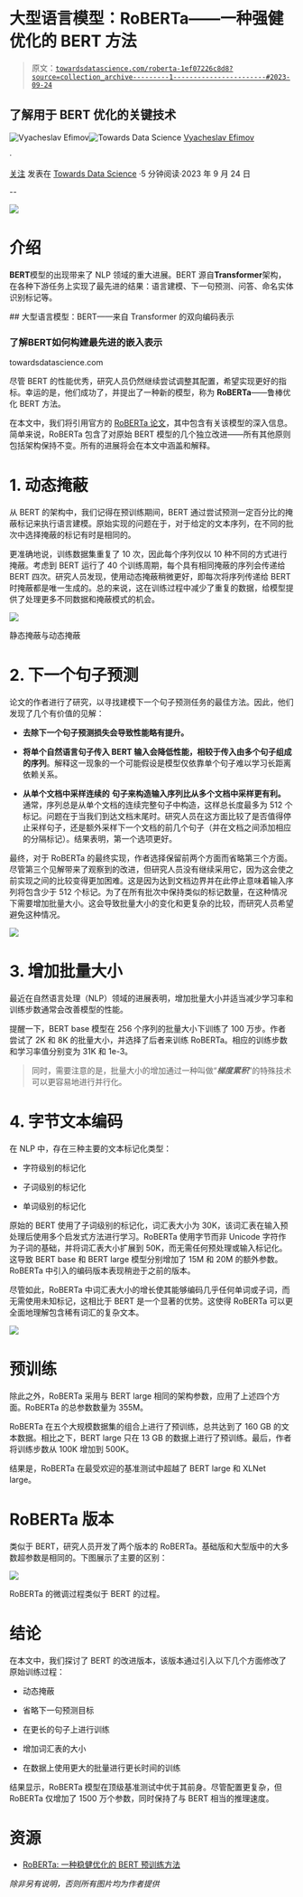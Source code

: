 # 大型语言模型：RoBERTa——一种强健优化的 BERT 方法

> 原文：[`towardsdatascience.com/roberta-1ef07226c8d8?source=collection_archive---------1-----------------------#2023-09-24`](https://towardsdatascience.com/roberta-1ef07226c8d8?source=collection_archive---------1-----------------------#2023-09-24)

## 了解用于 BERT 优化的关键技术

[](https://medium.com/@slavahead?source=post_page-----1ef07226c8d8--------------------------------)![Vyacheslav Efimov](https://medium.com/@slavahead?source=post_page-----1ef07226c8d8--------------------------------)[](https://towardsdatascience.com/?source=post_page-----1ef07226c8d8--------------------------------)![Towards Data Science](https://towardsdatascience.com/?source=post_page-----1ef07226c8d8--------------------------------) [Vyacheslav Efimov](https://medium.com/@slavahead?source=post_page-----1ef07226c8d8--------------------------------)

·

[关注](https://medium.com/m/signin?actionUrl=https%3A%2F%2Fmedium.com%2F_%2Fsubscribe%2Fuser%2Fc8a0ca9d85d8&operation=register&redirect=https%3A%2F%2Ftowardsdatascience.com%2Froberta-1ef07226c8d8&user=Vyacheslav+Efimov&userId=c8a0ca9d85d8&source=post_page-c8a0ca9d85d8----1ef07226c8d8---------------------post_header-----------) 发表在 [Towards Data Science](https://towardsdatascience.com/?source=post_page-----1ef07226c8d8--------------------------------) ·5 分钟阅读·2023 年 9 月 24 日[](https://medium.com/m/signin?actionUrl=https%3A%2F%2Fmedium.com%2F_%2Fvote%2Ftowards-data-science%2F1ef07226c8d8&operation=register&redirect=https%3A%2F%2Ftowardsdatascience.com%2Froberta-1ef07226c8d8&user=Vyacheslav+Efimov&userId=c8a0ca9d85d8&source=-----1ef07226c8d8---------------------clap_footer-----------)

--

[](https://medium.com/m/signin?actionUrl=https%3A%2F%2Fmedium.com%2F_%2Fbookmark%2Fp%2F1ef07226c8d8&operation=register&redirect=https%3A%2F%2Ftowardsdatascience.com%2Froberta-1ef07226c8d8&source=-----1ef07226c8d8---------------------bookmark_footer-----------)![](img/0fcff885fed32012c5a3ec2976d5f60c.png)

# 介绍

**BERT**模型的出现带来了 NLP 领域的重大进展。BERT 源自**Transformer**架构，在各种下游任务上实现了最先进的结果：语言建模、下一句预测、问答、命名实体识别标记等。

[](/bert-3d1bf880386a?source=post_page-----1ef07226c8d8--------------------------------) ## 大型语言模型：BERT——来自 Transformer 的双向编码表示

### 了解**BERT**如何构建最先进的嵌入表示

towardsdatascience.com

尽管 BERT 的性能优秀，研究人员仍然继续尝试调整其配置，希望实现更好的指标。幸运的是，他们成功了，并提出了一种新的模型，称为 **RoBERTa**——鲁棒优化 BERT 方法。

在本文中，我们将引用官方的 [RoBERTa 论文](https://arxiv.org/pdf/1907.11692.pdf)，其中包含有关该模型的深入信息。简单来说，RoBERTa 包含了对原始 BERT 模型的几个独立改进——所有其他原则包括架构保持不变。所有的进展将会在本文中涵盖和解释。

# 1\. 动态掩蔽

从 BERT 的架构中，我们记得在预训练期间，BERT 通过尝试预测一定百分比的掩蔽标记来执行语言建模。原始实现的问题在于，对于给定的文本序列，在不同的批次中选择掩蔽的标记有时是相同的。

更准确地说，训练数据集重复了 10 次，因此每个序列仅以 10 种不同的方式进行掩蔽。考虑到 BERT 运行了 40 个训练周期，每个具有相同掩蔽的序列会传递给 BERT 四次。研究人员发现，使用动态掩蔽稍微更好，即每次将序列传递给 BERT 时掩蔽都是唯一生成的。总的来说，这在训练过程中减少了重复的数据，给模型提供了处理更多不同数据和掩蔽模式的机会。

![](img/5f0d5098a4da926aa2d2e4e5d5b760a7.png)

静态掩蔽与动态掩蔽

# 2\. 下一个句子预测

论文的作者进行了研究，以寻找建模下一个句子预测任务的最佳方法。因此，他们发现了几个有价值的见解：

+   **去除下一个句子预测损失会导致性能略有提升。**

+   **将单个自然语言句子传入 BERT 输入会降低性能，相较于传入由多个句子组成的序列**。解释这一现象的一个可能假设是模型仅依靠单个句子难以学习长距离依赖关系。

+   **从单个文档中采样连续的** **句子来构造输入序列比从多个文档中采样更有利。** 通常，序列总是从单个文档的连续完整句子中构造，这样总长度最多为 512 个标记。问题在于当我们到达文档末尾时。研究人员在这方面比较了是否值得停止采样句子，还是额外采样下一个文档的前几个句子（并在文档之间添加相应的分隔标记）。结果表明，第一个选项更好。

最终，对于 RoBERTa 的最终实现，作者选择保留前两个方面而省略第三个方面。尽管第三个见解带来了观察到的改进，但研究人员没有继续采用它，因为这会使之前实现之间的比较变得更加困难。这是因为达到文档边界并在此停止意味着输入序列将包含少于 512 个标记。为了在所有批次中保持类似的标记数量，在这种情况下需要增加批量大小。这会导致批量大小的变化和更复杂的比较，而研究人员希望避免这种情况。

![](img/49279eaf526bc460b7f3d52923f394a1.png)

# 3\. 增加批量大小

最近在自然语言处理（NLP）领域的进展表明，增加批量大小并适当减少学习率和训练步数通常会改善模型的性能。

提醒一下，BERT base 模型在 256 个序列的批量大小下训练了 100 万步。作者尝试了 2K 和 8K 的批量大小，并选择了后者来训练 RoBERTa。相应的训练步数和学习率值分别变为 31K 和 1e-3。

> 同时，需要注意的是，批量大小的增加通过一种叫做“***梯度累积***”的特殊技术可以更容易地进行并行化。

# 4\. 字节文本编码

在 NLP 中，存在三种主要的文本标记化类型：

+   字符级别的标记化

+   子词级别的标记化

+   单词级别的标记化

原始的 BERT 使用了子词级别的标记化，词汇表大小为 30K，该词汇表在输入预处理后使用多个启发式方法进行学习。RoBERTa 使用字节而非 Unicode 字符作为子词的基础，并将词汇表大小扩展到 50K，而无需任何预处理或输入标记化。这导致 BERT base 和 BERT large 模型分别增加了 15M 和 20M 的额外参数。RoBERTa 中引入的编码版本表现稍逊于之前的版本。

尽管如此，RoBERTa 中词汇表大小的增长使其能够编码几乎任何单词或子词，而无需使用未知标记，这相比于 BERT 是一个显著的优势。这使得 RoBERTa 可以更全面地理解包含稀有词汇的复杂文本。

![](img/cdee0913cccc1b2bf6291958373ee900.png)

# 预训练

除此之外，RoBERTa 采用与 BERT large 相同的架构参数，应用了上述四个方面。RoBERTa 的总参数数量为 355M。

RoBERTa 在五个大规模数据集的组合上进行了预训练，总共达到了 160 GB 的文本数据。相比之下，BERT large 只在 13 GB 的数据上进行了预训练。最后，作者将训练步数从 100K 增加到 500K。

结果是，RoBERTa 在最受欢迎的基准测试中超越了 BERT large 和 XLNet large。

# RoBERTa 版本

类似于 BERT，研究人员开发了两个版本的 RoBERTa。基础版和大型版中的大多数超参数是相同的。下图展示了主要的区别：

![](img/a46e3fd0b0d36e07965b858682fb8e91.png)

RoBERTa 的微调过程类似于 BERT 的过程。

# 结论

在本文中，我们探讨了 BERT 的改进版本，该版本通过引入以下几个方面修改了原始训练过程：

+   动态掩蔽

+   省略下一句预测目标

+   在更长的句子上进行训练

+   增加词汇表的大小

+   在数据上使用更大的批量进行更长时间的训练

结果显示，RoBERTa 模型在顶级基准测试中优于其前身。尽管配置更复杂，但 RoBERTa 仅增加了 1500 万个参数，同时保持了与 BERT 相当的推理速度。

# 资源

+   [RoBERTa: 一种稳健优化的 BERT 预训练方法](https://arxiv.org/pdf/1907.11692.pdf)

*除非另有说明，否则所有图片均为作者提供*

